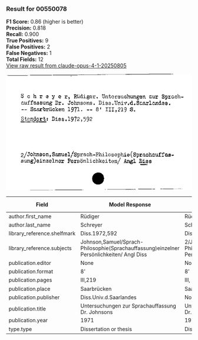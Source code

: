 ### Result for 00550078
**F1 Score:** 0.86 (higher is better)<br>**Precision:** 0.818<br>**Recall:** 0.900<br>**True Positives:** 9<br>**False Positives:** 2<br>**False Negatives:** 1<br>**Total Fields:** 12<br>[View raw result from claude-opus-4-1-20250805](https://github.com/RISE-UNIBAS/humanities_data_benchmark/blob/main/results/2025-10-01/T0146/request_T0146_00550078.json)

<img src="https://github.com/RISE-UNIBAS/humanities_data_benchmark/blob/main/benchmarks/zettelkatalog/images/00550078.jpg?raw=true" alt="00550078" width="600px">

| Field | Model Response | Ground Truth | Fuzzy Score | Match |
|-------|----------------|--------------|-------------|-------|
| author.first_name | Rüdiger | Rüdiger | 1.000 | ✅ |
| author.last_name | Schreyer | Schreyer | 1.000 | ✅ |
| library_reference.shelfmark | Diss.1972,592 | Diss.1972,592 | 1.000 | ✅ |
| library_reference.subjects | Johnson,Samuel/Sprach-Philosophie(Sprachauffassung)einzelner Persönlichkeiten/ Angl Diss | 2/Johnson,Samuel/Sprach-Philosophie(Sprachauffassung)einzelner Persönlichkeiten/ Angl Diss | 0.989 | ✅ |
| publication.editor | None | None | 1.000 | ✅ |
| publication.format | 8' | 8' | 1.000 | ✅ |
| publication.pages | III,219 | III, 219 | 0.933 | ✅ |
| publication.place | Saarbrücken | Saarbrücken | 1.000 | ✅ |
| publication.publisher | Diss.Univ.d.Saarlandes | None | 0.000 | ❌ |
| publication.title | Untersuchungen zur Sprachauffassung Dr. Johnsons | Untersuchungen zur Sprachauffassung Dr. Johnsons | 1.000 | ✅ |
| publication.year | 1971 | 1971 | 0.000 | ❌ |
| type.type | Dissertation or thesis | Dissertation or thesis | 1.000 | ✅ |
